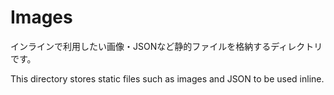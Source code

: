 # Images

インラインで利用したい画像・JSONなど静的ファイルを格納するディレクトリです。

This directory stores static files such as images and JSON to be used inline.